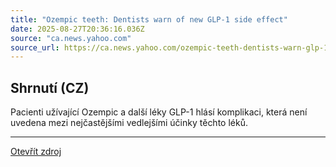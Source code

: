 ```yaml
---
title: "Ozempic teeth: Dentists warn of new GLP-1 side effect"
date: 2025-08-27T20:36:16.036Z
source: "ca.news.yahoo.com"
source_url: https://ca.news.yahoo.com/ozempic-teeth-dentists-warn-glp-184445013.html
---
```


## Shrnutí (CZ)
Pacienti užívající Ozempic a další léky GLP-1 hlásí komplikaci, která není uvedena mezi nejčastějšími vedlejšími účinky těchto léků.

---

[Otevřít zdroj](https://ca.news.yahoo.com/ozempic-teeth-dentists-warn-glp-184445013.html)
